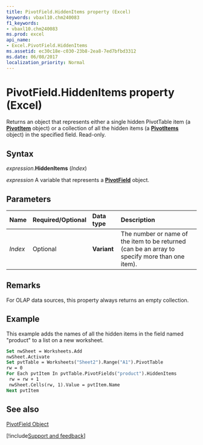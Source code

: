 ```yaml
---
title: PivotField.HiddenItems property (Excel)
keywords: vbaxl10.chm240083
f1_keywords:
- vbaxl10.chm240083
ms.prod: excel
api_name:
- Excel.PivotField.HiddenItems
ms.assetid: ec30c18e-c030-23b8-2ea8-7ed7bfbd3312
ms.date: 06/08/2017
localization_priority: Normal
---
```



# PivotField.HiddenItems property (Excel)

Returns an object that represents either a single hidden PivotTable item (a  **[PivotItem](Excel.PivotItem.md)** object) or a collection of all the hidden items (a **[PivotItems](Excel.PivotItems.md)** object) in the specified field. Read-only.


## Syntax

_expression_.**HiddenItems** (_Index_)

_expression_ A variable that represents a **[PivotField](Excel.PivotField.md)** object.


## Parameters



|Name|Required/Optional|Data type|Description|
|:-----|:-----|:-----|:-----|
| _Index_|Optional| **Variant**|The number or name of the item to be returned (can be an array to specify more than one item).|

## Remarks

For OLAP data sources, this property always returns an empty collection.


## Example

This example adds the names of all the hidden items in the field named "product" to a list on a new worksheet.


```vb
Set nwSheet = Worksheets.Add 
nwSheet.Activate 
Set pvtTable = Worksheets("Sheet2").Range("A1").PivotTable 
rw = 0 
For Each pvtItem In pvtTable.PivotFields("product").HiddenItems 
 rw = rw + 1 
 nwSheet.Cells(rw, 1).Value = pvtItem.Name 
Next pvtItem
```


## See also


[PivotField Object](Excel.PivotField.md)

[!include[Support and feedback](~/includes/feedback-boilerplate.md)]